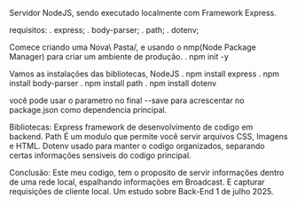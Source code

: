 Servidor NodeJS, sendo executado localmente com Framework Express.

requisitos: 
   . express;
   . body-parser;
   . path;
   . dotenv;
   
Comece criando uma Nova\ Pasta/, e usando o nmp(Node Package Manager) para criar um ambiente de produção.
. npm init -y

Vamos as instalações das bibliotecas, NodeJS
. npm install express
. npm install body-parser
. npm install path
. npm install dotenv

você pode usar o parametro no final --save para acrescentar no package.json como dependencia principal.

Bibliotecas:
   Express framework de desenvolvimento de codigo em backend.
   Path É um modulo que permite você servir arquivos CSS, Imagens e HTML.
   Dotenv usado para manter o codigo organizados, separando certas informações sensiveis do codigo principal.

Conclusão: 
   Este meu codigo, tem o proposito de servir informações dentro de uma rede local, espalhando informações em Broadcast.
   E capturar requisições de cliente local. Um estudo sobre Back-End 1 de julho 2025.
